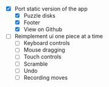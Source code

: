 - [x] Port static version of the app
  - [x] Puzzle disks
  - [x] Footer
  - [x] View on Github

- [ ] Reimplement ui one piece at a time
  - [ ] Keyboard controls
  - [ ] Mouse dragging
  - [ ] Touch controls
  - [ ] Scramble
  - [ ] Undo
  - [ ] Recording moves
